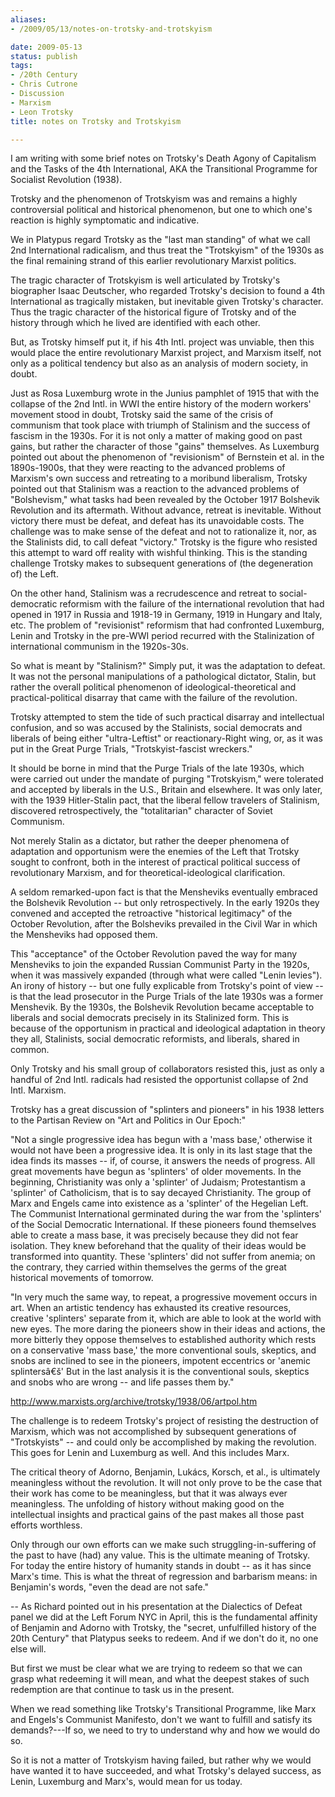 ```yaml
---
aliases:
- /2009/05/13/notes-on-trotsky-and-trotskyism

date: 2009-05-13
status: publish
tags:
- /20th Century
- Chris Cutrone
- Discussion
- Marxism
- Leon Trotsky
title: notes on Trotsky and Trotskyism

---
```

I am writing with some brief notes on Trotsky's Death Agony of Capitalism and the Tasks of the 4th International, AKA the Transitional Programme for Socialist Revolution (1938).

Trotsky and the phenomenon of Trotskyism was and remains a highly controversial political and historical phenomenon, but one to which one's reaction is highly symptomatic and indicative.

We in Platypus regard Trotsky as the "last man standing" of what we call 2nd International radicalism, and thus treat the "Trotskyism" of the 1930s as the final remaining strand of this earlier revolutionary Marxist politics.

The tragic character of Trotskyism is well articulated by Trotsky's biographer Isaac Deutscher, who regarded Trotsky's decision to found a 4th International as tragically mistaken, but inevitable given Trotsky's character. Thus the tragic character of the historical figure of Trotsky and of the history through which he lived are identified with each other.

But, as Trotsky himself put it, if his 4th Intl. project was unviable, then this would place the entire revolutionary Marxist project, and Marxism itself, not only as a political tendency but also as an analysis of modern society, in doubt.

Just as Rosa Luxemburg wrote in the Junius pamphlet of 1915 that with the collapse of the 2nd Intl. in WWI the entire history of the modern workers' movement stood in doubt, Trotsky said the same of the crisis of communism that took place with triumph of Stalinism and the success of fascism in the 1930s. For it is not only a matter of making good on past gains, but rather the character of those "gains" themselves. As Luxemburg pointed out about the phenomenon of "revisionism" of Bernstein et al. in the 1890s-1900s, that they were reacting to the advanced problems of Marxism's own success and retreating to a moribund liberalism, Trotsky pointed out that Stalinism was a reaction to the advanced problems of "Bolshevism," what tasks had been revealed by the October 1917 Bolshevik Revolution and its aftermath. Without advance, retreat is inevitable. Without victory there must be defeat, and defeat has its unavoidable costs. The challenge was to make sense of the defeat and not to rationalize it, nor, as the Stalinists did, to call defeat "victory." Trotsky is the figure who resisted this attempt to ward off reality with wishful thinking. This is the standing challenge Trotsky makes to subsequent generations of (the degeneration of) the Left.

On the other hand, Stalinism was a recrudescence and retreat to social-democratic reformism with the failure of the international revolution that had opened in 1917 in Russia and 1918-19 in Germany, 1919 in Hungary and Italy, etc. The problem of "revisionist" reformism that had confronted Luxemburg, Lenin and Trotsky in the pre-WWI period recurred with the Stalinization of international communism in the 1920s-30s.

So what is meant by "Stalinism?" Simply put, it was the adaptation to defeat. It was not the personal manipulations of a pathological dictator, Stalin, but rather the overall political phenomenon of ideological-theoretical and practical-political disarray that came with the failure of the revolution.

Trotsky attempted to stem the tide of such practical disarray and intellectual confusion, and so was accused by the Stalinists, social democrats and liberals of being either "ultra-Leftist" or reactionary-Right wing, or, as it was put in the Great Purge Trials, "Trotskyist-fascist wreckers."

It should be borne in mind that the Purge Trials of the late 1930s, which were carried out under the mandate of purging "Trotskyism," were tolerated and accepted by liberals in the U.S., Britain and elsewhere. It was only later, with the 1939 Hitler-Stalin pact, that the liberal fellow travelers of Stalinism, discovered retrospectively, the "totalitarian" character of Soviet Communism.

Not merely Stalin as a dictator, but rather the deeper phenomena of adaptation and opportunism were the enemies of the Left that Trotsky sought to confront, both in the interest of practical political success of revolutionary Marxism, and for theoretical-ideological clarification.

A seldom remarked-upon fact is that the Mensheviks eventually embraced the Bolshevik Revolution -- but only retrospectively. In the early 1920s they convened and accepted the retroactive "historical legitimacy" of the October Revolution, after the Bolsheviks prevailed in the Civil War in which the Mensheviks had opposed them.

This "acceptance" of the October Revolution paved the way for many Mensheviks to join the expanded Russian Communist Party in the 1920s, when it was massively expanded (through what were called "Lenin levies"). An irony of history -- but one fully explicable from Trotsky's point of view -- is that the lead prosecutor in the Purge Trials of the late 1930s was a former Menshevik. By the 1930s, the Bolshevik Revolution became acceptable to liberals and social democrats precisely in its Stalinized form. This is because of the opportunism in practical and ideological adaptation in theory they all, Stalinists, social democratic reformists, and liberals, shared in common.

Only Trotsky and his small group of collaborators resisted this, just as only a handful of 2nd Intl. radicals had resisted the opportunist collapse of 2nd Intl. Marxism.

Trotsky has a great discussion of "splinters and pioneers" in his 1938 letters to the Partisan Review on "Art and Politics in Our Epoch:"

"Not a single progressive idea has begun with a 'mass base,' otherwise it would not have been a progressive idea. It is only in its last stage that the idea finds its masses -- if, of course, it answers the needs of progress. All great movements have begun as 'splinters' of older movements. In the beginning, Christianity was only a 'splinter' of Judaism; Protestantism a 'splinter' of Catholicism, that is to say decayed Christianity. The group of Marx and Engels came into existence as a 'splinter' of the Hegelian Left. The Communist International germinated during the war from the 'splinters' of the Social Democratic International. If these pioneers found themselves able to create a mass base, it was precisely because they did not fear isolation. They knew beforehand that the quality of their ideas would be transformed into quantity. These 'splinters' did not suffer from anemia; on the contrary, they carried within themselves the germs of the great historical movements of tomorrow.

"In very much the same way, to repeat, a progressive movement occurs in art. When an artistic tendency has exhausted its creative resources, creative 'splinters' separate from it, which are able to look at the world with new eyes. The more daring the pioneers show in their ideas and actions, the more bitterly they oppose themselves to established authority which rests on a conservative 'mass base,' the more conventional souls, skeptics, and snobs are inclined to see in the pioneers, impotent eccentrics or 'anemic splintersâ€š' But in the last analysis it is the conventional souls, skeptics and snobs who are wrong -- and life passes them by."

<http://www.marxists.org/archive/trotsky/1938/06/artpol.htm>

The challenge is to redeem Trotsky's project of resisting the destruction of Marxism, which was not accomplished by subsequent generations of "Trotskyists" -- and could only be accomplished by making the revolution. This goes for Lenin and Luxemburg as well. And this includes Marx.

The critical theory of Adorno, Benjamin, Lukács, Korsch, et al., is ultimately meaningless without the revolution. It will not only prove to be the case that their work has come to be meaningless, but that it was always ever meaningless. The unfolding of history without making good on the intellectual insights and practical gains of the past makes all those past efforts worthless.

Only through our own efforts can we make such struggling-in-suffering of the past to have (had) any value. This is the ultimate meaning of Trotsky. For today the entire history of humanity stands in doubt -- as it has since Marx's time. This is what the threat of regression and barbarism means: in Benjamin's words, "even the dead are not safe."

-- As Richard pointed out in his presentation at the Dialectics of Defeat panel we did at the Left Forum NYC in April, this is the fundamental affinity of Benjamin and Adorno with Trotsky, the "secret, unfulfilled history of the 20th Century" that Platypus seeks to redeem. And if we don't do it, no one else will.

But first we must be clear what we are trying to redeem so that we can grasp what redeeming it will mean, and what the deepest stakes of such redemption are that continue to task us in the present.

When we read something like Trotsky's Transitional Programme, like Marx and Engels's Communist Manifesto, don't we want to fulfill and satisfy its demands?---If so, we need to try to understand why and how we would do so.

So it is not a matter of Trotskyism having failed, but rather why we would have wanted it to have succeeded, and what Trotsky's delayed success, as Lenin, Luxemburg and Marx's, would mean for us today.
